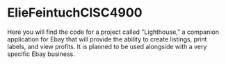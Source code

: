 # ElieFeintuchCISC4900
Here you will find the code for a project called "Lighthouse," a companion application for Ebay that will provide the ability to create listings, print labels, and view profits. It is planned to be used alongside with a very specific Ebay business.

